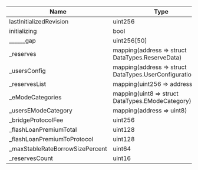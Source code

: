 |Name|Type|Slot|Offset|Bytes|Contract|
|-|-|-|-|-|-|
| lastInitializedRevision         | uint256                                                   | 0    | 0      | 32    |Pool.sol:Pool|
| initializing                    | bool                                                      | 1    | 0      | 1     |Pool.sol:Pool|
| ______gap                       | uint256[50]                                               | 2    | 0      | 1600  |Pool.sol:Pool|
| _reserves                       | mapping(address => struct DataTypes.ReserveData)          | 52   | 0      | 32    |Pool.sol:Pool|
| _usersConfig                    | mapping(address => struct DataTypes.UserConfigurationMap) | 53   | 0      | 32    |Pool.sol:Pool|
| _reservesList                   | mapping(uint256 => address)                               | 54   | 0      | 32    |Pool.sol:Pool|
| _eModeCategories                | mapping(uint8 => struct DataTypes.EModeCategory)          | 55   | 0      | 32    |Pool.sol:Pool|
| _usersEModeCategory             | mapping(address => uint8)                                 | 56   | 0      | 32    |Pool.sol:Pool|
| _bridgeProtocolFee              | uint256                                                   | 57   | 0      | 32    |Pool.sol:Pool|
| _flashLoanPremiumTotal          | uint128                                                   | 58   | 0      | 16    |Pool.sol:Pool|
| _flashLoanPremiumToProtocol     | uint128                                                   | 58   | 16     | 16    |Pool.sol:Pool|
| _maxStableRateBorrowSizePercent | uint64                                                    | 59   | 0      | 8     |Pool.sol:Pool|
| _reservesCount                  | uint16                                                    | 59   | 8      | 2     |Pool.sol:Pool|